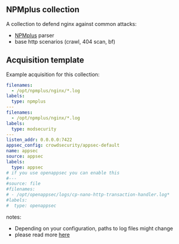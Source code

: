 ## NPMplus collection

A collection to defend nginx against common attacks:
 - [NPMplus](https://github.com/ZoeyVid/NPMplus) parser
 - base http scenarios (crawl, 404 scan, bf)

## Acquisition template

Example acquisition for this collection:

```yaml
filenames:
  - /opt/npmplus/nginx/*.log
labels:
  type: npmplus
---
filenames:
  - /opt/npmplus/nginx/*.log
labels:
  type: modsecurity
---
listen_addr: 0.0.0.0:7422
appsec_config: crowdsecurity/appsec-default
name: appsec
source: appsec
labels:
  type: appsec
# if you use openappsec you can enable this
#---
#source: file
#filenames:
# - /opt/openappsec/logs/cp-nano-http-transaction-handler.log*
#labels:
#  type: openappsec
```


notes:
 -  Depending on your configuration, paths to log files might change
 -  please read more [here](https://github.com/ZoeyVid/NPMplus/?tab=readme-ov-file#crowdsec)
